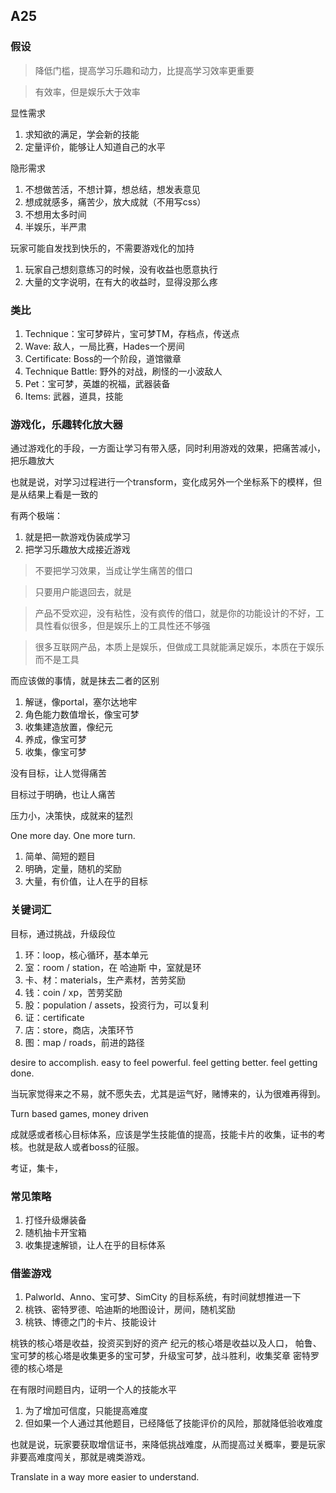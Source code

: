 ## A25

### 假设

> 降低门槛，提高学习乐趣和动力，比提高学习效率更重要

> 有效率，但是娱乐大于效率

显性需求

1. 求知欲的满足，学会新的技能
1. 定量评价，能够让人知道自己的水平

隐形需求

1. 不想做苦活，不想计算，想总结，想发表意见
1. 想成就感多，痛苦少，放大成就（不用写css）
1. 不想用太多时间
1. 半娱乐，半严肃

玩家可能自发找到快乐的，不需要游戏化的加持

1. 玩家自己想刻意练习的时候，没有收益也愿意执行
1. 大量的文字说明，在有大的收益时，显得没那么疼

### 类比

1. Technique：宝可梦碎片，宝可梦TM，存档点，传送点
1. Wave: 敌人，一局比赛，Hades一个房间
1. Certificate: Boss的一个阶段，道馆徽章
1. Technique Battle: 野外的对战，刷怪的一小波敌人
1. Pet：宝可梦，英雄的祝福，武器装备
1. Items: 武器，道具，技能

### 游戏化，乐趣转化放大器

通过游戏化的手段，一方面让学习有带入感，同时利用游戏的效果，把痛苦减小，把乐趣放大

也就是说，对学习过程进行一个transform，变化成另外一个坐标系下的模样，但是从结果上看是一致的

有两个极端：

1. 就是把一款游戏伪装成学习
1. 把学习乐趣放大成接近游戏

> 不要把学习效果，当成让学生痛苦的借口

> 只要用户能退回去，就是

> 产品不受欢迎，没有粘性，没有疯传的借口，就是你的功能设计的不好，工具性看似很多，但是娱乐上的工具性还不够强

> 很多互联网产品，本质上是娱乐，但做成工具就能满足娱乐，本质在于娱乐而不是工具

而应该做的事情，就是抹去二者的区别

1. 解谜，像portal，塞尔达地牢
1. 角色能力数值增长，像宝可梦
1. 收集建造放置，像纪元
1. 养成，像宝可梦
1. 收集，像宝可梦

没有目标，让人觉得痛苦

目标过于明确，也让人痛苦

压力小，决策快，成就来的猛烈

One more day. One more turn.

1. 简单、简短的题目
1. 明确，定量，随机的奖励
1. 大量，有价值，让人在乎的目标

### 关键词汇

目标，通过挑战，升级段位

1. 环：loop，核心循环，基本单元
1. 室：room / station，在 哈迪斯 中，室就是环
1. 卡、材：materials，生产素材，苦劳奖励
1. 钱：coin / xp，苦劳奖励
1. 股：population / assets，投资行为，可以复利
1. 证：certificate
1. 店：store，商店，决策环节
1. 图：map / roads，前进的路径

desire to accomplish. easy to feel powerful. feel getting better. feel getting done.

当玩家觉得来之不易，就不愿失去，尤其是运气好，赌博来的，认为很难再得到。

Turn based games, money driven

成就感或者核心目标体系，应该是学生技能值的提高，技能卡片的收集，证书的考核。也就是敌人或者boss的征服。

考证，集卡，

### 常见策略

1. 打怪升级爆装备
1. 随机抽卡开宝箱
1. 收集提速解锁，让人在乎的目标体系

### 借鉴游戏

1. Palworld、Anno、宝可梦、SimCity 的目标系统，有时间就想推进一下
1. 桃铁、密特罗德、哈迪斯的地图设计，房间，随机奖励
1. 桃铁、博德之门的卡片、技能设计

桃铁的核心塔是收益，投资买到好的资产
纪元的核心塔是收益以及人口，
帕鲁、宝可梦的核心塔是收集更多的宝可梦，升级宝可梦，战斗胜利，收集奖章
密特罗德的核心塔是

在有限时间题目内，证明一个人的技能水平

1. 为了增加可信度，只能提高难度
2. 但如果一个人通过其他题目，已经降低了技能评价的风险，那就降低验收难度

也就是说，玩家要获取增信证书，来降低挑战难度，从而提高过关概率，要是玩家非要高难度闯关，那就是魂类游戏。

Translate in a way more easier to understand.